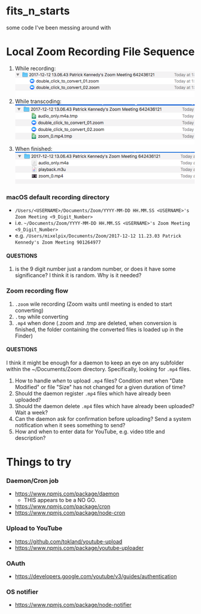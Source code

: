 # fits_n_starts
some code I've been messing around with

# Local Zoom Recording File Sequence

1. While recording:  
![1) Recording](art/1_Recording.png)
2. While transcoding:  
![2) Transcoding](art/2_Transcoding.png)
3. When finished:  
![3) Finished .mp4](art/3_Fin.png)

### macOS default recording directory
- `/Users/<USERNAME>/Documents/Zoom/YYYY-MM-DD HH.MM.SS <USERNAME>'s Zoom Meeting <9_Digit_Number>`
- i.e. `~/Documents/Zoom/YYYY-MM-DD HH.MM.SS <USERNAME>'s Zoom Meeting <9_Digit_Number>`
- e.g. `/Users/mixelpix/Documents/Zoom/2017-12-12 11.23.03 Patrick Kennedy's Zoom Meeting 901264977`
#### QUESTIONS
1. is the 9 digit number just a random number, or does it have some significance? I think it is random. Why is it needed?

### Zoom recording flow
1. `.zoom` wile recording (Zoom waits until meeting is ended to start converting)
2. `.tmp` while converting
3. `.mp4` when done (.zoom and .tmp are deleted, when conversion is finished, the folder containing the converted files is loaded up in the Finder)
#### QUESTIONS
I think it might be enough for a daemon to keep an eye on any subfolder within the ~/Documents/Zoom directory. Specifically, looking for `.mp4` files.

1. How to handle _when_ to upload `.mp4` files? Condition met when "Date Modified" or file "Size" has not changed for a given duration of time?
2. Should the daemon register `.mp4` files which have already been uploaded?
3. Should the daemon delete `.mp4` files which have already been uploaded? Wait a week?
4. Can the daemon ask for confirmation before uploading? Send a system notification when it sees something to send?
5. How and when to enter data for YouTube, e.g. video title and description?

# Things to try
### Daemon/Cron job
- https://www.npmjs.com/package/daemon
  - THIS appears to be a NO GO.
- https://www.npmjs.com/package/cron
- https://www.npmjs.com/package/node-cron

### Upload to YouTube
- https://github.com/tokland/youtube-upload
- https://www.npmjs.com/package/youtube-uploader

### OAuth
- https://developers.google.com/youtube/v3/guides/authentication

### OS notifier
- https://www.npmjs.com/package/node-notifier

